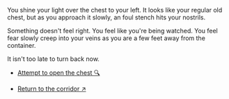 You shine your light over the chest to your left. It looks like your regular old chest, but as you approach it slowly, an foul stench hits your nostrils.

Something doesn't feel right. You feel like you're being watched. You feel fear slowly creep into your veins as you are a few feet away from the container.

It isn't too late to turn back now.

- [Attempt to open the chest 🔍](6-D1.md)

- [Return to the corridor ↗](6-C.md)
